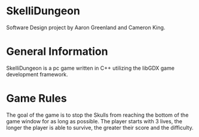 # SkelliDungeon

Software Design project by Aaron Greenland and Cameron King.

# General Information

SkelliDungeon is a pc game written in C++ utilizing the libGDX game development framework.

# Game Rules

The goal of the game is to stop the Skulls from reaching the bottom of the game window for as long as possible. The player starts with 3 lives, the longer the player is able to survive, the greater their score and the difficulty.
